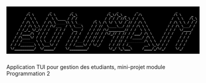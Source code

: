 # ![EDUcationMANager](/assets/images/edumanlogo.png)


Application TUI pour gestion des etudiants, mini-projet module Programmation 2

